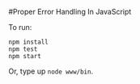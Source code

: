 ﻿#Proper Error Handling In JavaScript

To run:

    npm install
    npm test
    npm start

Or, type up `node www/bin`.

